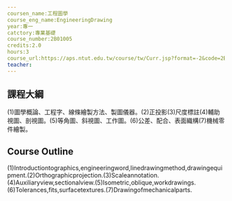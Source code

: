 ```yaml
---
coursen_name:工程圖學
course_eng_name:EngineeringDrawing
year:專一
catctory:專業基礎
course_number:2B01005
credits:2.0
hours:3
course_url:https://aps.ntut.edu.tw/course/tw/Curr.jsp?format=-2&code=2B01005
teacher:
---
```


## 課程大綱

(1)圖學概論、工程字、線條繪製方法、製圖儀器。(2)正投影(3)尺度標註(4)輔助視圖、剖視圖。(5)等角圖、斜視圖、工作圖。(6)公差、配合、表面織構(7)機械零件繪製。


## Course Outline

(1)Introductiontographics,engineeringword,linedrawingmethod,drawingequipment.(2)Orthographicprojection.(3)Scaleannotation.(4)Auxiliaryview,sectionalview.(5)Isometric,oblique,workdrawings.(6)Tolerances,fits,surfacetextures.(7)Drawingofmechanicalparts.

